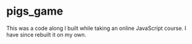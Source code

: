 # pigs_game

This was a code along I built while taking an online JavaScript course. I have since rebuilt it on my own.
